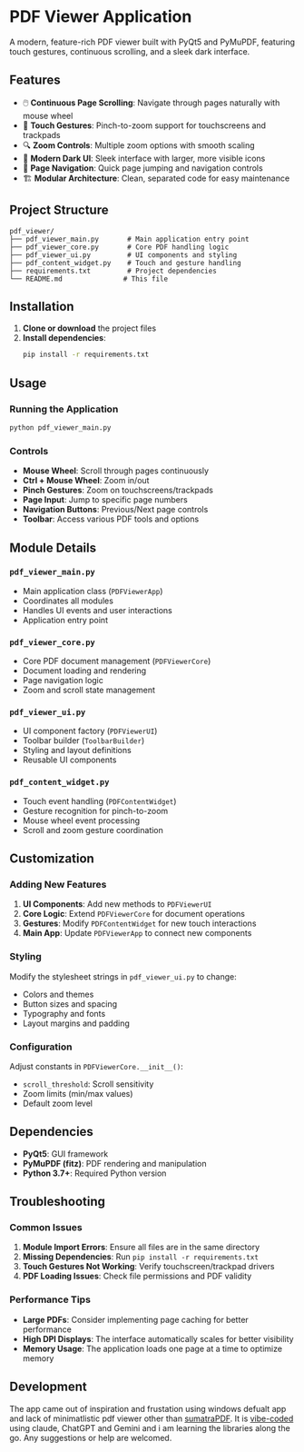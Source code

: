 # PDF Viewer Application

A modern, feature-rich PDF viewer built with PyQt5 and PyMuPDF, featuring touch gestures, continuous scrolling, and a sleek dark interface.

## Features

- 🖱️ **Continuous Page Scrolling**: Navigate through pages naturally with mouse wheel
- 📱 **Touch Gestures**: Pinch-to-zoom support for touchscreens and trackpads
- 🔍 **Zoom Controls**: Multiple zoom options with smooth scaling
- 🎨 **Modern Dark UI**: Sleek interface with larger, more visible icons
- 📄 **Page Navigation**: Quick page jumping and navigation controls
- 🏗️ **Modular Architecture**: Clean, separated code for easy maintenance

## Project Structure

```
pdf_viewer/
├── pdf_viewer_main.py       # Main application entry point
├── pdf_viewer_core.py       # Core PDF handling logic
├── pdf_viewer_ui.py         # UI components and styling
├── pdf_content_widget.py    # Touch and gesture handling
├── requirements.txt         # Project dependencies
└── README.md               # This file
```

## Installation

1. **Clone or download** the project files
2. **Install dependencies**:
   ```bash
   pip install -r requirements.txt
   ```

## Usage

### Running the Application

```bash
python pdf_viewer_main.py
```

### Controls

- **Mouse Wheel**: Scroll through pages continuously
- **Ctrl + Mouse Wheel**: Zoom in/out
- **Pinch Gestures**: Zoom on touchscreens/trackpads
- **Page Input**: Jump to specific page numbers
- **Navigation Buttons**: Previous/Next page controls
- **Toolbar**: Access various PDF tools and options

## Module Details

### `pdf_viewer_main.py`
- Main application class (`PDFViewerApp`)
- Coordinates all modules
- Handles UI events and user interactions
- Application entry point

### `pdf_viewer_core.py`
- Core PDF document management (`PDFViewerCore`)
- Document loading and rendering
- Page navigation logic
- Zoom and scroll state management

### `pdf_viewer_ui.py`
- UI component factory (`PDFViewerUI`)
- Toolbar builder (`ToolbarBuilder`)
- Styling and layout definitions
- Reusable UI components

### `pdf_content_widget.py`
- Touch event handling (`PDFContentWidget`)
- Gesture recognition for pinch-to-zoom
- Mouse wheel event processing
- Scroll and zoom gesture coordination

## Customization

### Adding New Features

1. **UI Components**: Add new methods to `PDFViewerUI`
2. **Core Logic**: Extend `PDFViewerCore` for document operations
3. **Gestures**: Modify `PDFContentWidget` for new touch interactions
4. **Main App**: Update `PDFViewerApp` to connect new components

### Styling

Modify the stylesheet strings in `pdf_viewer_ui.py` to change:
- Colors and themes
- Button sizes and spacing
- Typography and fonts
- Layout margins and padding

### Configuration

Adjust constants in `PDFViewerCore.__init__()`:
- `scroll_threshold`: Scroll sensitivity
- Zoom limits (min/max values)
- Default zoom level

## Dependencies

- **PyQt5**: GUI framework
- **PyMuPDF (fitz)**: PDF rendering and manipulation
- **Python 3.7+**: Required Python version

## Troubleshooting

### Common Issues

1. **Module Import Errors**: Ensure all files are in the same directory
2. **Missing Dependencies**: Run `pip install -r requirements.txt`
3. **Touch Gestures Not Working**: Verify touchscreen/trackpad drivers
4. **PDF Loading Issues**: Check file permissions and PDF validity

### Performance Tips

- **Large PDFs**: Consider implementing page caching for better performance
- **High DPI Displays**: The interface automatically scales for better visibility
- **Memory Usage**: The application loads one page at a time to optimize memory

## Development
The app came out of inspiration and frustation using windows defualt app and lack of minimatlistic pdf viewer other than [sumatraPDF](https://www.sumatrapdfreader.org/free-pdf-reader). It is [vibe-coded](https://en.wikipedia.org/wiki/Vibe_coding) using claude, ChatGPT and Gemini and i am learning the libraries along the go. Any suggestions or help are welcomed.

